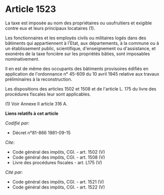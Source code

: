 # Article 1523

La taxe est imposée au nom des propriétaires ou usufruitiers et exigible contre eux et leurs principaux locataires (1). 

Les fonctionnaires et les employés civils ou militaires logés dans des bâtiments qui appartiennent à l'Etat, aux
départements, à la commune ou à un établissement public, scientifique, d'enseignement ou d'assistance, et exonérés de la taxe
foncière sur les propriétés bâties, sont imposables nominativement. 

Il en est de même des occupants des bâtiments provisoires édifiés en application de l'ordonnance n° 45-609 du 10 avril 1945
relative aux travaux préliminaires à la reconstruction. 

Les dispositions des articles 1502 et 1508 et de l'article L. 175 du livre des procédures fiscales leur sont applicables. 

(1) Voir Annexe II article 316 A.

**Liens relatifs à cet article**

_Codifié par_:

  - Décret n°81-866 1981-09-15

_Cite_:

  - Code général des impôts, CGI. - art. 1502 (V)
  - Code général des impôts, CGI. - art. 1508 (V)
  - Livre des procédures fiscales - art. L175 (V)

_Cité par_:

  - Code général des impôts, CGI. - art. 1521 (V)
  - Code général des impôts, CGI. - art. 1522 (V)

